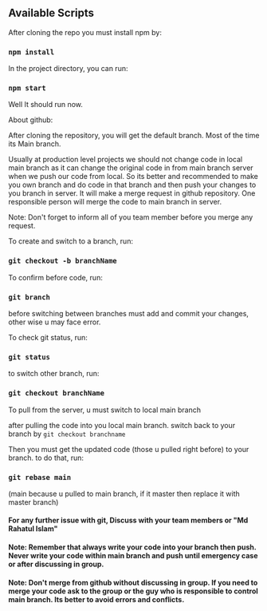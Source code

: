 ## Available Scripts

After cloning the repo you must install npm by:

### `npm install`

In the project directory, you can run:

### `npm start`

Well It should run now.

About github:

After cloning the repository, you will get the default branch. Most of the time its Main branch.

Usually at production level projects we should not change code in local main branch as it can change the original code in from main branch server when we push our code from local.
So its better and recommended to make you own branch and do code in that branch and then push your changes to you branch in server. It will make a merge request in github repository. One responsible person will merge the code to main branch in server.

Note: Don't forget to inform all of you team member before you merge any request.

To create and switch to a branch, run:

### `git checkout -b branchName`

To confirm before code, run:

### `git branch`

before switching between branches must add and commit your changes, other wise u may face error.

To check git status, run:

### `git status`

to switch other branch, run:

### `git checkout branchName`

To pull from the server, u must switch to local main branch

after pulling the code into you local main branch. switch back to your branch by `git checkout branchname`

Then you must get the updated code (those u pulled right before) to your branch.
to do that, run:

### `git rebase main`

(main because u pulled to main branch, if it master then replace it with master branch)

#### For any further issue with git, Discuss with your team members or "Md Rahatul Islam"

#### Note: Remember that always write your code into your branch then push. Never write your code within main branch and push until emergency case or after discussing in group.

#### Note: Don't merge from github without discussing in group. If you need to merge your code ask to the group or the guy who is responsible to control main branch. Its better to avoid errors and conflicts.
